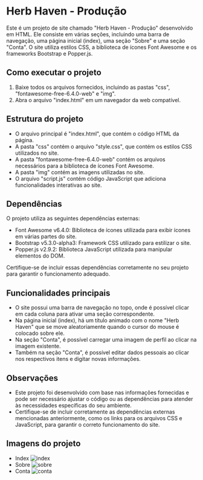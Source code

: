 # Herb Haven - Produção

Este é um projeto de site chamado "Herb Haven - Produção" desenvolvido em HTML. Ele consiste em várias seções, incluindo uma barra de navegação, uma página inicial (index), uma seção "Sobre" e uma seção "Conta". O site utiliza estilos CSS, a biblioteca de ícones Font Awesome e os frameworks Bootstrap e Popper.js.

## Como executar o projeto

1. Baixe todos os arquivos fornecidos, incluindo as pastas "css", "fontawesome-free-6.4.0-web" e "img".
2. Abra o arquivo "index.html" em um navegador da web compatível.

## Estrutura do projeto

- O arquivo principal é "index.html", que contém o código HTML da página.
- A pasta "css" contém o arquivo "style.css", que contém os estilos CSS utilizados no site.
- A pasta "fontawesome-free-6.4.0-web" contém os arquivos necessários para a biblioteca de ícones Font Awesome.
- A pasta "img" contém as imagens utilizadas no site.
- O arquivo "script.js" contém código JavaScript que adiciona funcionalidades interativas ao site.

## Dependências

O projeto utiliza as seguintes dependências externas:

- Font Awesome v6.4.0: Biblioteca de ícones utilizada para exibir ícones em várias partes do site.
- Bootstrap v5.3.0-alpha3: Framework CSS utilizado para estilizar o site.
- Popper.js v2.9.2: Biblioteca JavaScript utilizada para manipular elementos do DOM.

Certifique-se de incluir essas dependências corretamente no seu projeto para garantir o funcionamento adequado.

## Funcionalidades principais

- O site possui uma barra de navegação no topo, onde é possível clicar em cada coluna para ativar uma seção correspondente.
- Na página inicial (index), há um título animado com o nome "Herb Haven" que se move aleatoriamente quando o cursor do mouse é colocado sobre ele.
- Na seção "Conta", é possível carregar uma imagem de perfil ao clicar na imagem existente.
- Também na seção "Conta", é possível editar dados pessoais ao clicar nos respectivos itens e digitar novas informações.

## Observações

- Este projeto foi desenvolvido com base nas informações fornecidas e pode ser necessário ajustar o código ou as dependências para atender às necessidades específicas do seu ambiente.
- Certifique-se de incluir corretamente as dependências externas mencionadas anteriormente, como os links para os arquivos CSS e JavaScript, para garantir o correto funcionamento do site.

## Imagens do projeto

- Index
![index](https://github.com/Chainatow777/Herb-Haven/assets/107222555/11517644-6999-438c-8341-97a0a4412b3d)
- Sobre
![sobre](https://github.com/Chainatow777/Herb-Haven/assets/107222555/79dc2760-f676-458f-aa9a-cf02ab094e2f)
- Conta
![conta](https://github.com/Chainatow777/Herb-Haven/assets/107222555/1c435a9f-acaf-405b-b4c0-8947cf470390)
